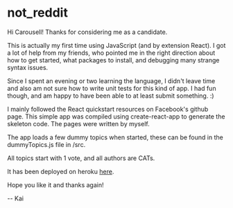 # not_reddit

Hi Carousell! Thanks for considering me as a candidate. 

This is actually my first time using JavaScript (and by extension React). I got a lot of help from my friends, who pointed me in the right direction about how to get started, what packages to install, and debugging many strange syntax issues.

Since I spent an evening or two learning the language, I didn't leave time and also am not sure how to write unit tests for this kind of app. I had fun though, and am happy to have been able to at least submit something. :)

I mainly followed the React quickstart resources on Facebook's github page. This simple app was compiled using create-react-app to generate the skeleton code. The pages were written by myself.

The app loads a few dummy topics when started, these can be found in the dummyTopics.js file in /src.

All topics start with 1 vote, and all authors are CATs.

It has been deployed on heroku [here](https://not-reddit-carousell.herokuapp.com).

Hope you like it and thanks again!

-- Kai
